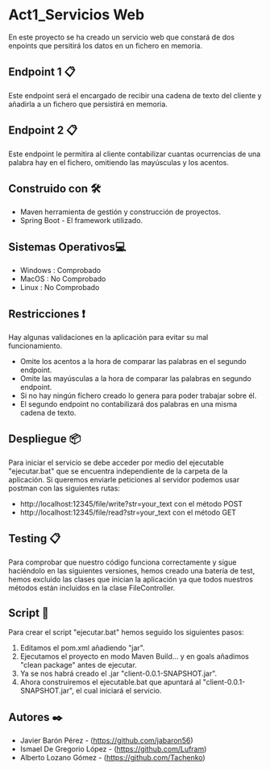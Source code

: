 # Act1_Servicios Web

En este proyecto se ha creado un servicio web que constará de dos enpoints que persitirá los datos en un fichero en memoria.

## Endpoint 1 📋

Este endpoint será el encargado de recibir una cadena de texto del cliente y añadirla a un fichero que persistirá en memoria.

## Endpoint 2 📋

Este endpoint le permitira al cliente contabilizar cuantas ocurrencias de una palabra hay en el fichero, omitiendo las mayúsculas y los acentos.

## Construido con  🛠️

* Maven herramienta de gestión y construcción de proyectos.
* Spring Boot - El framework utilizado.

## Sistemas Operativos💻

* Windows : Comprobado
* MacOS : No Comprobado
* Linux : No Comprobado

## Restricciones ❗
Hay algunas validaciones en la aplicación para evitar su mal funcionamiento.

* Omite los acentos a la hora de comparar las palabras en el segundo endpoint.
* Omite las mayúsculas a la hora de comparar las palabras en segundo endpoint.
* Si no hay ningún fichero creado lo genera para poder trabajar sobre él.
* El segundo endpoint no contabilizará dos palabras en una misma cadena de texto.

## Despliegue 📦
Para iniciar el servicio se debe acceder por medio del ejecutable "ejecutar.bat" que se encuentra independiente de la carpeta de la aplicación.
Si queremos enviarle peticiones al servidor podemos usar postman con las siguientes rutas:
* http://localhost:12345/file/write?str=your_text con el método POST
* http://localhost:12345/file/read?str=your_text con el método GET

## Testing 📋
Para comprobar que nuestro código funciona correctamente y sigue haciéndolo en las siguientes
versiones, hemos creado una batería de test, hemos excluido las clases que inician la aplicación
ya que todos nuestros métodos están incluidos en la clase FileController.
 

## Script 📜
Para crear el script "ejecutar.bat" hemos seguido los siguientes pasos:

1. Editamos el pom.xml añadiendo "<packaging>jar</packaging>".
2. Ejecutamos el proyecto en modo Maven Build... y en goals añadimos "clean package" antes de ejecutar.
3. Ya se nos habrá creado el .jar "client-0.0.1-SNAPSHOT.jar".
4. Ahora construiremos el ejecutable.bat que apuntará al "client-0.0.1-SNAPSHOT.jar", el cual iniciará el servicio.

## Autores ✒️
* Javier Barón Pérez - (https://github.com/jabaron56)
* Ismael De Gregorio López - (https://github.com/Lufram)
* Alberto Lozano Gómez - (https://github.com/Tachenko)

